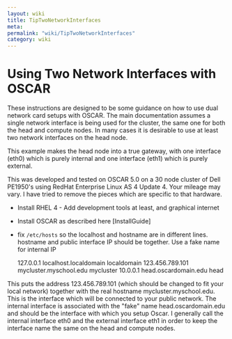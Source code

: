 ```yaml
---
layout: wiki
title: TipTwoNetworkInterfaces
meta: 
permalink: "wiki/TipTwoNetworkInterfaces"
category: wiki
---
```

<!-- Name: TipTwoNetworkInterfaces -->
<!-- Version: 4 -->
<!-- Author: mledward -->

# Using Two Network Interfaces with OSCAR

These instructions are designed to be some guidance on how to use dual network card setups with OSCAR.  The main documentation assumes a single network interface is being used for the cluster, the same one for both the head and compute nodes.  In many cases it is desirable to use at least two network interfaces on the head node.

This example makes the head node into a true gateway, with one interface (eth0) which is purely internal and one interface (eth1) which is purely external.

This was developed and tested on OSCAR 5.0 on a 30 node cluster of Dell PE1950's using RedHat Enterprise Linux AS 4 Update 4.  Your mileage may vary.  I have tried to remove the pieces which are specific to that hardware.

 * Install RHEL 4 - Add development tools at least, and graphical internet
 * Install OSCAR as described here [InstallGuide]
 * fix `/etc/hosts` so the localhost and hostname are in different lines.  hostname and public interface IP should be together.  Use a fake name for internal IP


    127.0.0.1 localhost.localdomain localdomain
    123.456.789.101 mycluster.myschool.edu mycluster
    10.0.0.1 head.oscardomain.edu head

This puts the address 123.456.789.101 (which should be changed to fit your local network) together with the real hostname mycluster.myschool.edu.  This is the interface which will be connected to your public network.  The internal interface is associated with the "fake" name head.oscardomain.edu and should be the interface with which you setup Oscar.  I generally call the internal interface eth0 and the external interface eth1 in order to keep the interface name the same on the head and compute nodes.  

